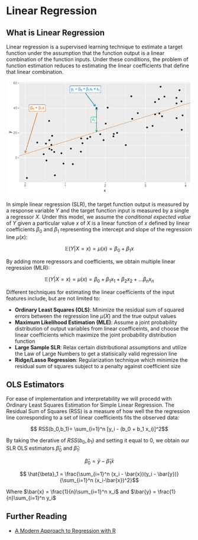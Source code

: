 # Linear Regression


## What is Linear Regression

Linear regression is a supervised learning technique to estimate a target function under the assumption that the function output is a linear combination of the function inputs. Under these conditions, the problem of function estimation reduces to estimating the linear coefficients that define that linear combination.


![SLR Regression Line](./SLR.png)

In simple linear regression (SLR), the target function output is measured by a response variable $Y$ and the target function input is measured by a single a regressor $X$. Under this model, we assume the *conditional expected value* of $Y$ given a particular value $x$ of $X$ is a linear function of $x$ defined by linear coefficients $\beta_0$ and $\beta_1$ representing the intercept and slope of the regression line $\mu(x)$:

$$
\mathbb{E}(Y| X=x) = \mu (x) = \beta_0 + \beta_1 x $$

By adding more regressors and coefficients, we obtain multiple linear regression (MLR):

$$
\mathbb{E}(Y| X=x) = \mu (x) = \beta_0 + \beta_1 x_1+ \beta_2 x_2  + \dots \beta_n x_n$$

Different techniques for estimating the linear coefficients of the input features include, but are not limited to:

 - **Ordinary Least Squares (OLS)**: Minimize the residual sum of squared errors between the regression line $\mu(X)$ and the true output values
 - **Maximum Likelihood Estimation (MLE)**: Assume a joint probability distribution of output variables from linear coefficeints, and choose the linear coefficients which maximize the joint probability distribution function 
 - **Large Sample SLR**: Relax certain distributional assumptions and utilize the Law of Large Numbers to get a statisically valid regression line
 - **Ridge/Lasso Regression**: Regularization technique which minimize the residual sum of squares subject to a penalty against coefficient size

## OLS Estimators

For ease of implementation and interpretability we will procedd with Ordinary Least Squares Estimation for Simple Linear Regression. The Residual Sum of Squares (RSS) is a measure of how well the the regression line corresponding to a set of linear coefficients fits the observed data:

$$
RSS(b_0,b_1)= \sum_{i=1}^n [y_i - (b_0 + b_1 x_i)]^2$$

By taking the derative of $RSS(b_0, b_1)$ and setting it equal to $0$, we obtain our SLR OLS estimators $\hat{\beta}_0$ and $\hat{\beta}_1$:



$$
\hat{\beta}_0 = \bar{y} - \hat{\beta}_1\bar{x}$$

$$
\hat{\beta}_1 = \frac{\sum_{i=1}^n (x_i - \bar{x})(y_i - \bar{y})}{\sum_{i=1}^n (x_i-\bar{x})^2}$$

Where $\bar{x} = \frac{1}{n}\sum_{i=1}^n x_i$ and $\bar{y} = \frac{1}{n}\sum_{i=1}^n y_i$


## Further Reading

- [A Modern Approach to Regression with R](https://link.springer.com/book/10.1007/978-0-387-09608-7)